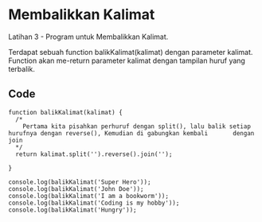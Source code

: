 # Membalikkan Kalimat
Latihan 3 - Program untuk Membalikkan Kalimat.

Terdapat sebuah function balikKalimat(kalimat) dengan parameter kalimat. Function akan me-return parameter kalimat dengan tampilan huruf yang terbalik.

## Code
```
function balikKalimat(kalimat) {
  /*
    Pertama kita pisahkan perhuruf dengan split(), lalu balik setiap hurufnya dengan reverse(), Kemudian di gabungkan kembali       dengan join
  */
  return kalimat.split('').reverse().join('');

}

console.log(balikKalimat('Super Hero'));
console.log(balikKalimat('John Doe'));
console.log(balikKalimat('I am a bookworm'));
console.log(balikKalimat('Coding is my hobby'));
console.log(balikKalimat('Hungry'));

```
